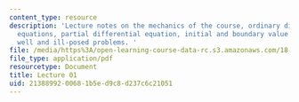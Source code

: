 ```yaml
---
content_type: resource
description: 'Lecture notes on the mechanics of the course, ordinary differential
  equations, partial differential equation, initial and boundary value problems, and
  well and ill-posed problems. '
file: /media/https%3A/open-learning-course-data-rc.s3.amazonaws.com/18-306-advanced-partial-differential-equations-with-applications-fall-2009/2138899200681b5ed9c8d237c6c21051_MIT18_306f09_lec01.pdf
file_type: application/pdf
resourcetype: Document
title: Lecture 01
uid: 21388992-0068-1b5e-d9c8-d237c6c21051
---
```

